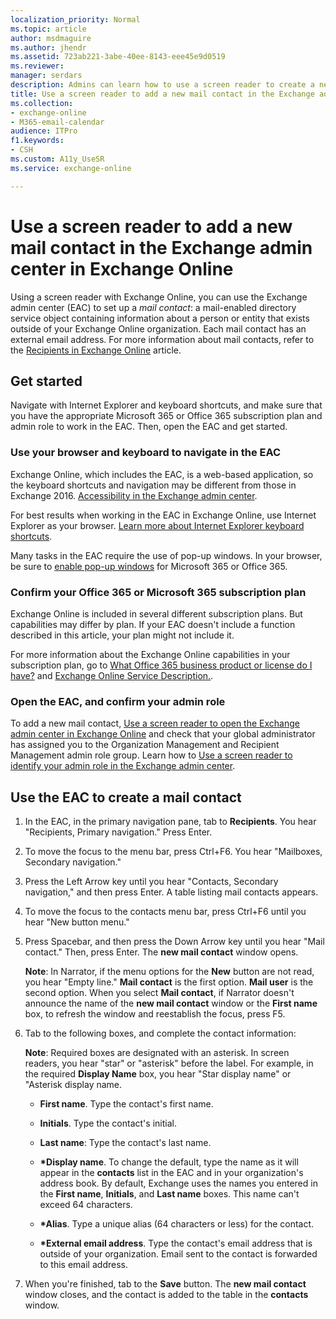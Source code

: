 ```yaml
---
localization_priority: Normal
ms.topic: article
author: msdmaguire
ms.author: jhendr
ms.assetid: 723ab221-3abe-40ee-8143-eee45e9d0519
ms.reviewer: 
manager: serdars
description: Admins can learn how to use a screen reader to create a new mail contact in the Exchange admin center (EAC) in Exchange Online.
title: Use a screen reader to add a new mail contact in the Exchange admin center in Exchange Online
ms.collection: 
- exchange-online
- M365-email-calendar
audience: ITPro
f1.keywords:
- CSH
ms.custom: A11y_UseSR
ms.service: exchange-online

---
```


# Use a screen reader to add a new mail contact in the Exchange admin center in Exchange Online

Using a screen reader with Exchange Online, you can use the Exchange admin center (EAC) to set up a *mail contact*: a mail-enabled directory service object containing information about a person or entity that exists outside of your Exchange Online organization. Each mail contact has an external email address. For more information about mail contacts, refer to the [Recipients in Exchange Online](../recipients-in-exchange-online/recipients-in-exchange-online.md) article.

## Get started

Navigate with Internet Explorer and keyboard shortcuts, and make sure that you have the appropriate Microsoft 365 or Office 365 subscription plan and admin role to work in the EAC. Then, open the EAC and get started.

### Use your browser and keyboard to navigate in the EAC

Exchange Online, which includes the EAC, is a web-based application, so the keyboard shortcuts and navigation may be different from those in Exchange 2016. [Accessibility in the Exchange admin center](accessibility-in-exchange-admin-center.md).

For best results when working in the EAC in Exchange Online, use Internet Explorer as your browser. [Learn more about Internet Explorer keyboard shortcuts](https://support.microsoft.com/help/17456/).

Many tasks in the EAC require the use of pop-up windows. In your browser, be sure to [enable pop-up windows](https://support.microsoft.com/help/17479) for Microsoft 365 or Office 365.

### Confirm your Office 365 or Microsoft 365 subscription plan

Exchange Online is included in several different subscription plans. But capabilities may differ by plan. If your EAC doesn't include a function described in this article, your plan might not include it.

For more information about the Exchange Online capabilities in your subscription plan, go to [What Office 365 business product or license do I have?](https://support.microsoft.com/office/f8ab5e25-bf3f-4a47-b264-174b1ee925fd) and [Exchange Online Service Description.](/office365/servicedescriptions/exchange-online-service-description/exchange-online-service-description).

### Open the EAC, and confirm your admin role

To add a new mail contact, [Use a screen reader to open the Exchange admin center in Exchange Online](use-screen-reader-to-open-exchange-admin-center.md) and check that your global administrator has assigned you to the Organization Management and Recipient Management admin role group. Learn how to [Use a screen reader to identify your admin role in the Exchange admin center](use-screen-reader-to-identify-admin-role-in-exchange-admin-center.md).

## Use the EAC to create a mail contact

1. In the EAC, in the primary navigation pane, tab to **Recipients**. You hear "Recipients, Primary navigation." Press Enter.

2. To move the focus to the menu bar, press Ctrl+F6. You hear "Mailboxes, Secondary navigation."

3. Press the Left Arrow key until you hear "Contacts, Secondary navigation," and then press Enter. A table listing mail contacts appears.

4. To move the focus to the contacts menu bar, press Ctrl+F6 until you hear "New button menu."

5. Press Spacebar, and then press the Down Arrow key until you hear "Mail contact." Then, press Enter. The **new mail contact** window opens.

   **Note**: In Narrator, if the menu options for the **New** button are not read, you hear "Empty line." **Mail contact** is the first option. **Mail user** is the second option. When you select **Mail contact**, if Narrator doesn't announce the name of the **new mail contact** window or the **First name** box, to refresh the window and reestablish the focus, press F5.

6. Tab to the following boxes, and complete the contact information:

   **Note**: Required boxes are designated with an asterisk. In screen readers, you hear "star" or "asterisk" before the label. For example, in the required **Display Name** box, you hear "Star display name" or "Asterisk display name.

   - **First name**. Type the contact's first name.

   - **Initials**. Type the contact's initial.

   - **Last name**: Type the contact's last name.

   - **\*Display name**. To change the default, type the name as it will appear in the **contacts** list in the EAC and in your organization's address book. By default, Exchange uses the names you entered in the **First name**, **Initials**, and **Last name** boxes. This name can't exceed 64 characters.

   - **\*Alias**. Type a unique alias (64 characters or less) for the contact.

   - **\*External email address**. Type the contact's email address that is outside of your organization. Email sent to the contact is forwarded to this email address.

7. When you're finished, tab to the **Save** button. The **new mail contact** window closes, and the contact is added to the table in the **contacts** window.